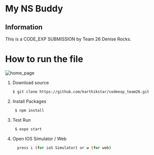 # My NS Buddy

## Information
This is a CODE_EXP SUBMISSION by Team 26 Denise Rocks.

# How to run the file

![home_page](https://www.dropbox.com/s/ympf14e5dscv97i/landingpage.png?dl=0)

1. Download source
   ```bash 
   $ git clone https://github.com/karthikstar/codeexp_team26.git
   ```
3. Install Packages
   ```bash
    $ npm install
   ```
4. Test Run
   ```bash
    $ expo start
   ```
5. Open IOS Simulator / Web
    ```bash
      press i (for ioS Simulator) or w (for web)
    ```
   

